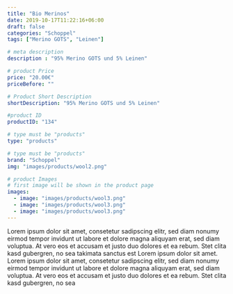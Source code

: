 ```yaml
---
title: "Bio Merinos"
date: 2019-10-17T11:22:16+06:00
draft: false
categories: "Schoppel"
tags: ["Merino GOTS", "Leinen"]

# meta description
description : "95% Merino GOTS und 5% Leinen"

# product Price
price: "20.00€"
priceBefore: ""

# Product Short Description
shortDescription: "95% Merino GOTS und 5% Leinen"

#product ID
productID: "134"

# type must be "products"
type: "products"

# type must be "products"
brand: "Schoppel"
img: "images/products/wool2.png"   

# product Images
# first image will be shown in the product page
images:
  - image: "images/products/wool3.png"
  - image: "images/products/wool3.png"
  - image: "images/products/wool3.png"
---
```


Lorem ipsum dolor sit amet, consetetur sadipscing elitr, sed diam nonumy eirmod tempor invidunt ut labore et dolore magna aliquyam erat, sed diam voluptua. At vero eos et accusam et justo duo dolores et ea rebum. Stet clita kasd gubergren, no sea takimata sanctus est Lorem ipsum dolor sit amet. Lorem ipsum dolor sit amet, consetetur sadipscing elitr, sed diam nonumy eirmod tempor invidunt ut labore et dolore magna aliquyam erat, sed diam voluptua. At vero eos et accusam et justo duo dolores et ea rebum. Stet clita kasd gubergren, no sea 

